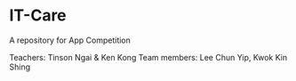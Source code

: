 # IT-Care
A repository for App Competition

Teachers: Tinson Ngai & Ken Kong
Team members: Lee Chun Yip, Kwok Kin Shing
